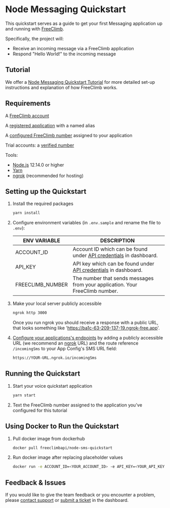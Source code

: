 # Node Messaging Quickstart

This quickstart serves as a guide to get your first Messaging application up and running with [FreeClimb](https://docs.freeclimb.com/docs/how-freeclimb-works).

Specifically, the project will:

- Receive an incoming message via a FreeClimb application
- Respond "Hello World!" to the incoming message

## Tutorial

We offer a [Node Messaging Quickstart Tutorial](https://docs.freeclimb.com/docs/how-to-receive-a-message#section-nodejs) for more detailed set-up instructions and explanation of how FreeClimb works.

## Requirements

A [FreeClimb account](https://www.freeclimb.com/dashboard/signup/)

A [registered application](https://docs.freeclimb.com/docs/registering-and-configuring-an-application#register-an-app) with a named alias

A [configured FreeClimb number](https://docs.freeclimb.com/docs/getting-and-configuring-a-freeclimb-number) assigned to your application

Trial accounts: a [verified number](https://docs.freeclimb.com/docs/using-your-trial-account#verifying-outbound-numbers)

Tools:

- [Node.js](https://nodejs.org/en/download/) 12.14.0 or higher
- [Yarn](https://yarnpkg.com/en/)
- [ngrok](https://ngrok.com/download) (recommended for hosting)

## Setting up the Quickstart

1. Install the required packages

   ```bash
   yarn install
   ```

2. Configure environment variables (in `.env.sample` and rename the file to `.env`):

   | ENV VARIABLE     | DESCRIPTION                                                                                                                            |
   | ---------------- | -------------------------------------------------------------------------------------------------------------------------------------- |
   | ACCOUNT_ID       | Account ID which can be found under [API credentials](https://www.freeclimb.com/dashboard/portal/account/authentication) in dashboard. |
   | API_KEY          | API key which can be found under [API credentials](https://www.freeclimb.com/dashboard/portal/account/authentication) in dashboard.    |
   | FREECLIMB_NUMBER | The number that sends messages from your application. Your FreeClimb number.                                                           |

3. Make your local server publicly accessible
    ```bash
    ngrok http 3000
    ```
    Once you run ngrok you should receive a response with a public URL, that looks something like 'https://ba1c-63-209-137-19.ngrok-free.app'. 

4. [Configure your applications's endpoints](https://docs.freeclimb.com/docs/registering-and-configuring-an-application#configure-your-application) by adding a publicly accessible URL (we recommend an [ngrok](https://ngrok.com/download) URL) and the route reference `/incomingSms` to your App Config's SMS URL field:

   ```bash
   https://YOUR-URL.ngrok.io/incomingSms
   ```

## Running the Quickstart

1. Start your voice quickstart application

   ```bash
   yarn start
   ```

2. Text the FreeClimb number assigned to the application you've configured for this tutorial

## Using Docker to Run the Quickstart

1. Pull docker image from dockerhub

   ```bash
   docker pull freeclimbapi/node-sms-quickstart
   ```

2. Run docker image after replacing placeholder values

   ```bash
   docker run -e ACCOUNT_ID=<YOUR_ACCOUNT_ID> -e API_KEY=<YOUR_API_KEY> -e FREECLIMB_NUMBER=<YOUR_FREECLIMB_NUMBER> -p 3000:3000 freeclimbapi/node-sms-quickstart
   ```

## Feedback & Issues

If you would like to give the team feedback or you encounter a problem, please [contact support](https://www.freeclimb.com/support/) or [submit a ticket](https://freeclimb.com/dashboard/portal/support) in the dashboard.
